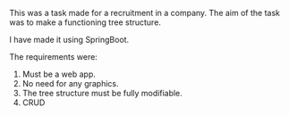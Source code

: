 This was a task made for a recruitment in a company. The aim of the task was to make a functioning tree structure. 

I have made it using SpringBoot.

The requirements were:

1. Must be a web app.
2. No need for any graphics.
3. The tree structure must be fully modifiable. 
4. CRUD
